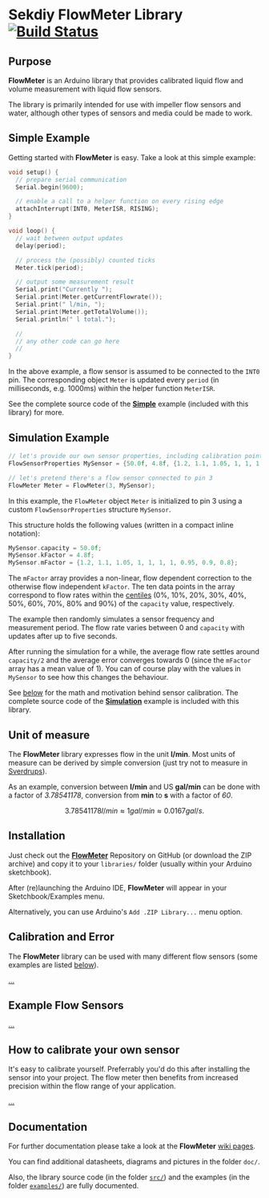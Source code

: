 # Sekdiy FlowMeter Library [![Build Status](https://travis-ci.org/sekdiy/FlowMeter.svg?branch=master)](https://travis-ci.org/sekdiy/FlowMeter)

## Purpose

**FlowMeter** is an Arduino library that provides calibrated liquid flow and volume measurement with liquid flow sensors.

The library is primarily intended for use with impeller flow sensors and water, although other types of sensors and media could be made to work.

## Simple Example

Getting started with **FlowMeter** is easy. Take a look at this simple example:

```c++
void setup() {
  // prepare serial communication
  Serial.begin(9600);

  // enable a call to a helper function on every rising edge
  attachInterrupt(INT0, MeterISR, RISING);
}

void loop() {
  // wait between output updates
  delay(period);

  // process the (possibly) counted ticks
  Meter.tick(period);

  // output some measurement result
  Serial.print("Currently ");
  Serial.print(Meter.getCurrentFlowrate());
  Serial.print(" l/min, ");
  Serial.print(Meter.getTotalVolume());
  Serial.println(" l total.");

  //
  // any other code can go here
  //
}
```

In the above example, a flow sensor is assumed to be connected to the `INT0` pin. The corresponding object `Meter` is updated every `period` (in milliseconds, e.g. 1000ms) within the helper function `MeterISR`.

See the complete source code of the [**Simple**](examples/Simple/Simple.ino) example (included with this library) for more.

## Simulation Example <a id="simulation-example"></a>

```c++
// let's provide our own sensor properties, including calibration points for error correction
FlowSensorProperties MySensor = {50.0f, 4.8f, {1.2, 1.1, 1.05, 1, 1, 1, 1, 0.95, 0.9, 0.8}};

// let's pretend there's a flow sensor connected to pin 3
FlowMeter Meter = FlowMeter(3, MySensor);
```

In this example, the `FlowMeter` object `Meter` is initialized to pin 3 using a custom `FlowSensorProperties` structure `MySensor`.

This structure holds the following values (written in a compact inline notation):

```c++
MySensor.capacity = 50.0f;
MySensor.kFactor = 4.8f;
MySensor.mFactor = {1.2, 1.1, 1.05, 1, 1, 1, 1, 0.95, 0.9, 0.8};
```

The `mFactor` array provides a non-linear, flow dependent correction to the otherwise flow independent `kFactor`.
The ten data points in the array correspond to flow rates within the [centiles](https://en.wikipedia.org/wiki/Percentile) (0%, 10%, 20%, 30%, 40%, 50%, 60%, 70%, 80% and 90%) of the `capacity` value, respectively.

The example then randomly simulates a sensor frequency and measurement period.
The flow rate varies between 0 and `capacity` with updates after up to five seconds.

After running the simulation for a while, the average flow rate settles around `capacity/2` and the average error converges towards 0 (since the `mFactor` array has a mean value of 1).
You can of course play with the values in `MySensor` to see how this changes the behaviour.

<!---
So what this example demonstrates is how the error correction works and that the results are independent of how long or short your measurement periods are (within limits, of course).
-->

See [below](#calibration-and-error) for the math and motivation behind sensor calibration. The complete source code of the [**Simulation**](examples/Simulator/Simulator.ino) example is included with this library.

## Unit of measure

The **FlowMeter** library expresses flow in the unit **l/min**.
Most units of measure can be derived by simple conversion (just try not to measure in [Sverdrups](https://en.wikipedia.org/wiki/Sverdrup)).

As an example, conversion between **l/min** and US **gal/min** can be done with a factor of *3.78541178*, conversion from **min**  to **s** with a factor of *60*.

```math
3.78541178 l/min ≈ 1 gal/min ≈ 0.0167 gal/s.
```

## Installation

Just check out the [**FlowMeter**](https://github.com/sekdiy/FlowMeter) Repository on GitHub (or download the ZIP archive) and copy it to your `libraries/` folder (usually within your Arduino sketchbook).

After (re)launching the Arduino IDE, **FlowMeter** will appear in your Sketchbook/Examples menu.

Alternatively, you can use Arduino's `Add .ZIP Library...` menu option.

## Calibration and Error <a id="calibration-and-error"></a>

The **FlowMeter** library can be used with many different flow sensors (some examples are listed [below](#example-flow-sensors)).

[...](wiki/Properties.md)

## Example Flow Sensors <a id="example-flow-sensors"></a>

[...](wiki/Sensors.md)

## How to calibrate your own sensor

It's easy to calibrate yourself. Preferrably you'd do this after installing the sensor into your project. The flow meter then benefits from increased precision within the flow range of your application.

[...](wiki/Calibration.md)

## Documentation

For further documentation please take a look at the **FlowMeter** [wiki pages](wiki/).

You can find additional datasheets, diagrams and pictures in the folder `doc/`.

Also, the library source code (in the folder [`src/`](src/)) and the examples (in the folder [`examples/`](examples/)) are fully documented.
